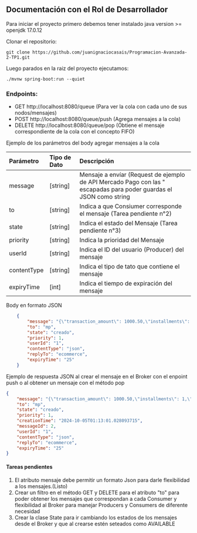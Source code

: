 ## Documentación con el Rol de Desarrollador

Para iniciar el proyecto primero debemos tener instalado java version >= openjdk 17.0.12

Clonar el repositorio:
```
git clone https://github.com/juanignaciocasais/Programacion-Avanzada-2-TP1.git
```
Luego parados en la raiz del proyecto ejecutamos:
```
./mvnw spring-boot:run --quiet
```

### Endpoints:
- GET    http://localhost:8080/queue (Para ver la cola con cada uno de sus nodos/mensajes)
- POST   http://localhost:8080/queue/push (Agrega mensajes a la cola)
- DELETE http://localhost:8080/queue/pop (Obtiene el mensaje correspondiente de la cola con el concepto FIFO)

Ejemplo de los parámetros del body agregar mensajes a la cola

| Parámetro   | Tipo de Dato  | Descripción                                                                                                         |
|:------------|:--------------|:--------------------------------------------------------------------------------------------------------------------|
| message     | [string]      | Mensaje a envíar (Request de ejemplo de API Mercado Pago con las " escapadas para poder guardas el JSON como string |
| to          | [string]      | Indica a que Consiumer corresponde el mensaje (Tarea pendiente n°2)                                                 |
| state       | [string]      | Indica el estado del Mensaje (Tarea pendiente n°3)                                                                  |
| priority    | [string]      | Indica la prioridad del Mensaje                                                                                     |
| userId      | [string]      | Indica el ID del usuario (Producer) del mensaje                                                                     |
| contentType | [string]      | Indica el tipo de tato que contiene el mensaje                                                                      |
| expiryTime  | [int]         | Indica el tiempo de expiración del mensaje                                                                          |

Body en formato JSON
```json
    {
        "message": "{\"transaction_amount\": 1000.50,\"installments\": 1,\"payment_method_id\": \"master\",\"issuer_id\": \"3\",\"token\": \"{{card_token_id}}\",\"external_reference\": \"PKJNWD1231\",\"notification_url\": \"https://www.yoursite.com/webhooks\",\"metadata\": {\"order_number\": \"order_PKJNWD1231\"},\"payer\": { \"first_name\": \"Juan\", \"last_name\": \"Perez\", \"email\": \"test_user_12345@testuser.com\", \"identification\": {\"type\": \"DNI\", \"number\": \"12123123\"},}",
        "to": "mp",
        "state": "creado",
        "priority": 1,
        "userId": "1",
        "contentType": "json",
        "replyTo": "ecommerce",
        "expiryTime": "25"
    }
```
Ejemplo de respuesta JSON al crear el mensaje en el Broker con el enpoint push o al obtener un mensaje con el método pop 
```json
{
    "message": "{\"transaction_amount\": 1000.50,\"installments\": 1,\"payment_method_id\": \"master\",\"issuer_id\": \"3\",\"token\": \"{{card_token_id}}\",\"external_reference\": \"PKJNWD1231\",\"notification_url\": \"https://www.yoursite.com/webhooks\",\"metadata\": {\"order_number\": \"order_PKJNWD1231\"},\"payer\": { \"first_name\": \"Juan\", \"last_name\": \"Perez\", \"email\": \"test_user_12345@testuser.com\", \"identification\": {\"type\": \"DNI\", \"number\": \"12123123\"},}",
    "to": "mp",
    "state": "creado",
    "priority": 1,
    "creationTime": "2024-10-05T01:13:01.028093715",
    "messageId": 2,
    "userId": "1",
    "contentType": "json",
    "replyTo": "ecommerce",
    "expiryTime": "25"
}
```

#### Tareas pendientes
1. El atributo mensaje debe permitir un formato Json para darle flexibilidad a los mensajes.(Listo)
2. Crear un filtro en el método GET y DELETE para el atributo "to" para poder obtener los mensajes que correspondan a 
cada Consumer y flexibilidad al Broker para manejar Producers y Consumers de diferente necesidad
3. Crear la clase State para ir cambiando los estados de los mensajes desde el Broker y que al crearse estén seteados 
como AVAILABLE


